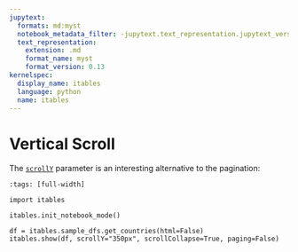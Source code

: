 ```yaml
---
jupytext:
  formats: md:myst
  notebook_metadata_filter: -jupytext.text_representation.jupytext_version
  text_representation:
    extension: .md
    format_name: myst
    format_version: 0.13
kernelspec:
  display_name: itables
  language: python
  name: itables
---
```


# Vertical Scroll

The [`scrollY`](https://datatables.net/examples/basic_init/scroll_y.html) parameter is an interesting alternative to the pagination:

```{code-cell} ipython3
:tags: [full-width]

import itables

itables.init_notebook_mode()

df = itables.sample_dfs.get_countries(html=False)
itables.show(df, scrollY="350px", scrollCollapse=True, paging=False)
```
